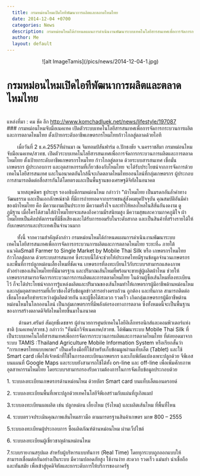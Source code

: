 ```yaml
---
  title: กรมหม่อนไหมเปิดไอทีพัฒนาการผลิตและตลาดไหมไทย
  date: 2014-12-04 +0700		  
  categories: News		
  description: กรมหม่อนไหมได้กำหนดแผนการดำเนินงานพัฒนาระบบเทคโนโลยีสารสนเทศเพื่อการจัดการกระบวนการผลิตและการตลาดไหมไทย
  author: Me		 
  layout: default
---
```


<div style="text-align:center" markdown="1">
![alt ImageTamis](/pics/news/2014-12-04-1.jpg)
</div>

# กรมหม่อนไหมเปิดไอทีพัฒนาการผลิตและตลาดไหมไทย
<br>
แหล่งที่มา : คม ชัด ลึก <a href="http://www.komchadluek.net/news/lifestyle/197087" target="blank">http://www.komchadluek.net/news/lifestyle/197087</a>
<br>
### กรมหม่อนไหมจับมือเนคเทค เปิดตัวระบบเทคโนโลยีสารสนเทศเพื่อการจัดการกระบวนการผลิตและการตลาดไหมไทย ตั้งเป้ายกระดับอาชีพเกษตรกรไหมไทยก้าวไกลสู่ตลาดด้วยไอที    

<p>  &emsp;&emsp;เมื่อวันที่ 2 ธ.ค.2557ที่ผ่านมา  ณ   จิมทอมป์สันฟาร์ม อ.ปักธงชัย    จ.นครราชสีมา   กรมหม่อนไหม จับมือเนคเทค/สวทช. เปิดตัวระบบเทคโนโลยีสารสนเทศเพื่อการจัดการกระบวนการผลิตและการตลาดไหมไทย ตั้งเป้ายกระดับอาชีพเกษตรกรไหมไทย ก้าวไกลสู่ตลาด ด้วยระบบสารสนเทศ เชื่อมั่นเกษตรกร ผู้ประกอบการ และอุตสาหกรรมที่เกี่ยวข้องกับไหมไทย จะได้รับประโยชน์จากการจัดการด้วยเทคโนโลยีสารสนเทศ และในอนาคตอันใกล้นี้จะเกิดตลาดไหมไทยออนไลน์ที่กลุ่มเกษตรกร ผู้ประกอบการสามารถติดต่อสื่อสารกันได้โดยตรงและเป็นพื้นฐานของเศรษฐดิจิทัลในอนาคต</p>

<p> &emsp;&emsp;นายสฤษดิพร ชูประยูร รองอธิบดีกรมหม่อนไหม  กล่าวว่า "ผ้าไหมไทย เป็นมรดกอันล้ำค่าทางวัฒนธรรม และเป็นเอกลักษณ์ชาติ ที่มีการถ่ายทอดจากบรรพชนสู่สังคมยุคปัจจุบัน คุณสมบัติอันมีค่าของผ้าไหมไทย คือ มีความงามเป็นประกาย มีความตรึงใจ และทำให้หลงใหลในสีสันอันงดงาม ดูภูมิฐาน เมื่อใครได้สวมใส่ผ้าไหมไทยจะแสดงถึงความมีรสนิยมสูง  มีความสุขและความภาคภูมิใจ  ผ้าไหมไทยเป็นศิลปหัตกรรมที่มีชื่อเสียงและได้รับการยอมรับในระดับสากล และเป็นสินค้าที่สร้างรายได้ให้กับเกษตรกรและประเทศเป็นจำนวนมาก</p>

<p> &emsp;&emsp;ทั้งนี้  จากความสำคัญดังกล่าว    กรมหม่อนไหมได้กำหนดแผนการดำเนินงานพัฒนาระบบเทคโนโลยีสารสนเทศเพื่อการจัดการกระบวนการผลิตและการตลาดไหมไทย ระยะที่๑ ภายใต้แนวคิดSmall Farmer  to Single Market by Mobile Thai Silk หรือ เกษตรกรไหมไทย ก้าวไกลสู่ตลาด ด้วยระบบสารสนเทศ ซึ่งระบบนี้ได้จะช่วยให้ประเทศไทยมีฐานข้อมูลจำนวนเกษตรกรและพื้นที่การปลูกหม่อนเลี้ยงไหมที่ชัดเจน เกษตรกรที่ลงทะเบียนไว้กับระบบฯสามารถแสดงภาพตัวอย่างของเส้นไหมไทยที่มีมาตรฐาน และปริมาณเส้นไหมที่พร้อมจะขายสู่ผู้ผลิตผ้าไหม ช่วยให้เกษตรกรสามารถจัดการกระบวนการการผลิตและการตลาดไหมไทย ในด้านผู้ซื้อเส้นไหมที่ลงทะเบียนไว้ ก็จะได้ประโยชน์จากการรู้แหล่งผลิตและปริมาณของเส้นไหมทำให้เกษตรกรผู้มีอาชีพด้านหม่อนไหมและกลุ่มอุตสาหกรรมที่เกี่ยวข้องได้รับข้อมูลข่าวสารอย่างครบถ้วน ถูกต้อง และทันกาล สามารถติดต่อเชื่อมโยงเครือข่ายระหว่างผู้ผลิตด้วยกัน และผู้ซื้อได้สะดวก รวดเร็ว เกิดกลุ่มเกษตรกรผู้มีอาชีพด้านหม่อนไหมในโลกออนไลน์ เป็นกลุ่มเกษตรกรที่มีพลังต่อรองทางการตลาด ซึ่งทั้งหมดนี้จะเป็นพื้นฐานของการสร้างตลาดดิจิทัลไหมไทยขึ้นมาในอนาคต</p>  

<p>&emsp;&emsp; ด้านดร.ศรันย์ สัมฤทธิ์เดชขจร ผู้อำนวยการศูนย์เทคโนโลยีอิเล็กทรอนิกส์และคอมพิวเตอร์แห่งชาติ (เนคเทค/สวทช.) กล่าวว่า "ทีมนักวิจัยเนคเทค/สวทช. ได้พัฒนาระบบ Mobile Thai Silk ที่เป็นระบบเทคโนโลยีสารสนเทศเพื่อการจัดการกระบวนการผลิตและการตลาดไหมไทย ที่ต่อยอดมาจากระบบ TAMIS :Thailand Agriculture Mobile Information System  หรือเรียกสั้นว่า “การเกษตรไทยแบบพกพา” เป็นเครื่องมือที่ใช้สำหรับเก็บข้อมมูลผ่านแท็บเล็ต (Tablet) และใช้ Smart card เพื่อให้เจ้าหน้าที่ใช้ในการลงทะเบียนเกษตรกร และเก็บพิกัดแปลงเพาะปลูกด้วย จีพีเอส บนแผนที่ Google Maps และระบบยังสามารถใช้ได้ทั้ง on-line และ off-line เพื่อเพิ่มศักยภาพอุตสาหกรรมไหมไทย โดยระบบฯสามารถรองรับความต้องการในการจัดเก็บข้อมูลประกอบด้วย</p>

<p> 1. ระบบลงทะเบียนเกษตรกรด้านหม่อนไหม ด้วยบัตร Smart card บนแท็บเล็ตแอนดรอยด์
<p> 2. ระบบลงทะเบียนพื้นที่เพาะปลูกด้วยเทคโนโลยีจีพีเอสร่วมกับแผ่นที่กูเกิลแมป
<p> 3.ระบบลงทะเบียนผลผลิต เช่น ปลูกหม่อน เลี้ยงไหม (รังไหม) และผลิตเส้นไหม ที่พื้นที่ไหน
<p> 4. ระบบตรวจประเมินคุณภาพเส้นไหมสาวมือ ตามมารตรฐานสินค้าเกษตร มกษ 800 – 2555
<p> 5.ระบบลงทะเบียนผู้ประกอบการ ซื้อผลิตภัณฑ์ด้านหม่อนไหม ผ่านเว็ปไซต์
<p> 6. ระบบลงทะเบียนผู้เชี่ยวชาญด้านหม่อนไหม
<p> 7.ระบบรายงานสรุปผล สำหรับผู้บริหารแบบทันการ (Real Time) โดยทุกระบบถูกออกแบบให้สามารถเชื่อมต่อกันอย่างเป็นระบบ มีความปลอดภัยสูง ใช้งานง่าย สะดวก รวดเร็ว แม่นยำ น่าเชื่อถือ และทันสมัย เพื่อเข้าสู่ยุคดิจิทัลและยกระดับการให้บริการของภาครัฐ </p><br>  
<br>
